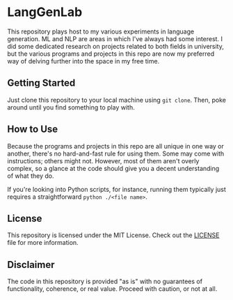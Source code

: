 # LangGenLab

This repository plays host to my various experiments in language generation. ML and NLP are areas in which I've always had some interest. I did some dedicated research on projects related to both fields in university, but the various programs and projects in this repo are now my preferred way of delving further into the space in my free time.

## Getting Started

Just clone this repository to your local machine using `git clone`. Then, poke around until you find something to play with.

## How to Use

Because the programs and projects in this repo are all unique in one way or another, there's no hard-and-fast rule for using them. Some may come with instructions; others might not. However, most of them aren't overly complex, so a glance at the code should give you a decent understanding of what they do.

If you're looking into Python scripts, for instance, running them typically just requires a straightforward `python ./<file name>`.

## License

This repository is licensed under the MIT License. Check out the [LICENSE](LICENSE) file for more information.

## Disclaimer

The code in this repository is provided "as is" with no guarantees of functionality, coherence, or real value. Proceed with caution, or not at all.
